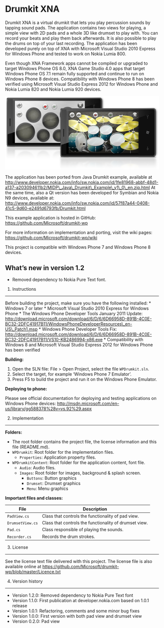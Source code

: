 Drumkit XNA
===========

Drumkit XNA is a virtual drumkit that lets you play percussion sounds by tapping sound pads. The application contains two views for playing, a simple view with 2D pads and a whole 3D like drumset to play with. You can record your beats and play them back afterwards. It is also possible to play the drums on top of your last recording. The application has been developed purely on top of XNA with Microsoft Visual Studio 2010 Express for Windows Phone and tested to work on Nokia Lumia 800.

Even though XNA Framework apps cannot be compiled or upgraded to target Windows Phone OS 8.0, XNA Game Studio 4.0 apps that target Windows Phone OS 7.1 remain fully supported and continue to run on Windows Phone 8 devices. Compatibility with Windows Phone 8 has been verified using Microsoft Visual Studio Express 2012 for Windows Phone and Nokia Lumia 820 and Nokia Lumia 920 devices.

![Combined screenshots](doc/drumkit.png?raw=true)

The application has been ported from Java Drumkit example, available at  
http://www.developer.nokia.com/info/sw.nokia.com/id/1fe81968-abbf-48d1-a137-a203094611b2/MIDP\_Java\_Drumkit\_Example\_v1\_0\_en.zip.html At the same time, also a Qt version has been developed for Symbian and Nokia N9 devices, available at: http://www.developer.nokia.com/info/sw.nokia.com/id/57f87a44-0408-41c5-9d60-e2491d6793fb/Drumkit.html

This example application is hosted in GitHub: https://github.com/Microsoft/drumkit-wp

For more information on implementation and porting, visit the wiki pages: https://github.com/Microsoft/drumkit-wp/wiki

This project is compatible with Windows Phone 7 and Windows Phone 8 devices.

What’s new in version 1.2
-------------------------

-   Removed dependency to Nokia Pure Text font.

1. Instructions
---------------

Before building the project, make sure you have the following installed: \* Windows 7 or later \* Microsoft Visual Studio 2010 Express for Windows Phone \* The Windows Phone Developer Tools January 2011 Update: http://download.microsoft.com/download/6/D/6/6D66958D-891B-4C0E-BC32-2DFC41917B11/WindowsPhoneDeveloperResources\_en-US\_Patch1.msp \* Windows Phone Developer Tools Fix: http://download.microsoft.com/download/6/D/6/6D66958D-891B-4C0E-BC32-2DFC41917B11/VS10-KB2486994-x86.exe \* Compatibility with Windows 8 and Microsoft Visual Studio Express 2012 for Windows Phone has been verified

**Building:**

1.  Open the SLN file: File &gt; Open Project, select the file `WPDrumkit.sln`.
2.  Select the target, for example ‘Windows Phone 7 Emulator’.
3.  Press F5 to build the project and run it on the Windows Phone Emulator.

**Deploying to phone:**

Please see official documentation for deploying and testing applications on Windows Phone devices: http://msdn.microsoft.com/en-us/library/gg588378%28v=vs.92%29.aspx

2. Implementation
-----------------

**Folders:**

-   The root folder contains the project file, the license information and this file (README.md).
-   `WPDrumkit`: Root folder for the implementation files.
    -   `Properties`: Application property files.
-   `WPDrumkitContent`: Root folder for the application content, font file.
    -   `Audio`: Audio files.
    -   `Images`: Root folder for images, background & splash screen.
        -   `Buttons`: Button graphics
        -   `Drumset`: Drumset graphics
        -   `Menu`: Menu graphics

**Important files and classes:**

<table><thead><tr class="header"><th>File</th><th>Description</th></tr></thead><tbody><tr class="odd"><td><code>PadView.cs</code></td><td>Class that controls the functionality of pad view.</td></tr><tr class="even"><td><code>DrumsetView.cs</code></td><td>Class that controls the functionality of drumset view.</td></tr><tr class="odd"><td><code>Pad.cs</code></td><td>Class responsible of playing the sounds.</td></tr><tr class="even"><td><code>Recorder.cs</code></td><td>Records the drum strokes.</td></tr></tbody></table>

3. License
----------

See the license text file delivered with this project. The license file is also available online at https://github.com/Microsoft/drumkit-wp/blob/master/Licence.txt

4. Version history
------------------

-   Version 1.2.0: Removed dependency to Nokia Pure Text font
-   Version 1.1.0: First publication at developer.nokia.com based on 1.0.1 release
-   Version 1.0.1: Refactoring, comments and some minor bug fixes
-   Version 1.0.0: First version with both pad view and drumset view
-   Version 0.2.0: Pad view
